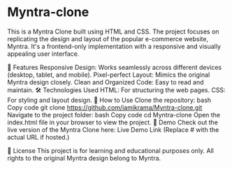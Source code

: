 # Myntra-clone
This is a Myntra Clone built using HTML and CSS. The project focuses on replicating the design and layout of the popular e-commerce website, Myntra. It's a frontend-only implementation with a responsive and visually appealing user interface.

📌 Features
Responsive Design: Works seamlessly across different devices (desktop, tablet, and mobile).
Pixel-perfect Layout: Mimics the original Myntra design closely.
Clean and Organized Code: Easy to read and maintain.
🛠️ Technologies Used
HTML: For structuring the web pages.
CSS: For styling and layout design.
🚀 How to Use
Clone the repository:
bash
Copy code
git clone https://github.com/iamikrama/Myntra-clone.git
Navigate to the project folder:
bash
Copy code
cd Myntra-clone
Open the index.html file in your browser to view the project.
🌟 Demo
Check out the live version of the Myntra Clone here: Live Demo Link
(Replace # with the actual URL if hosted.)

📝 License
This project is for learning and educational purposes only. All rights to the original Myntra design belong to Myntra.
